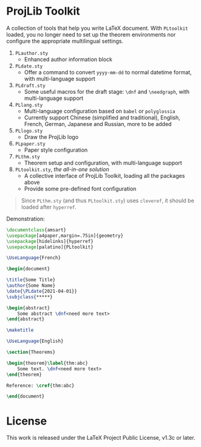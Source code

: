 <!-- Copyright (C) 2021 by Jinwen XU -->

# ProjLib Toolkit

A collection of tools that help you write LaTeX document. With `PLtoolkit` loaded, you no longer need to set up the theorem environments nor configure the appropriate multilingual settings.

1. `PLauthor.sty`
    - Enhanced author information block
1. `PLdate.sty`
    - Offer a command to convert `yyyy-mm-dd` to normal datetime format, with multi-language support
1. `PLdraft.sty`
    - Some useful macros for the draft stage: `\dnf` and `\needgraph`, with multi-language support
1. `PLlang.sty`
    - Multi-language configuration based on `babel` or `polyglossia`
    - Currently support Chinese (simplified and traditional), English, French, German, Japanese and Russian, more to be added
1. `PLlogo.sty`
    - Draw the ProjLib logo
1. `PLpaper.sty`
    - Paper style configuration
1. `PLthm.sty`
    - Theorem setup and configuration, with multi-language support
1. `PLtoolkit.sty`, *the all-in-one solution*
    - A collective interface of ProjLib Toolkit, loading all the packages above
    - Provide some pre-defined font configuration

> Since `PLthm.sty` (and thus `PLtoolkit.sty`) uses `cleveref`, it should be loaded after `hyperref`.

Demonstration:
```latex
\documentclass{amsart}
\usepackage[a4paper,margin=.75in]{geometry}
\usepackage[hidelinks]{hyperref}
\usepackage[palatino]{PLtoolkit}

\UseLanguage{French}

\begin{document}

\title{Some Title}
\author{Some Name}
\date{\PLdate{2021-04-01}}
\subjclass{*****}

\begin{abstract}
    Some abstract \dnf<need more text>
\end{abstract}

\maketitle

\UseLanguage{English}

\section{Theorems}

\begin{theorem}\label{thm:abc}
    Some text. \dnf<need more text>
\end{theorem}

Reference: \cref{thm:abc}

\end{document}
```

# License

This work is released under the LaTeX Project Public License, v1.3c or later.
